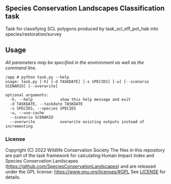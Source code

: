 Species Conservation Landscapes Classification task
-----------------------

Task for classifying SCL polygons produced by task_scl_eff_pot_hab into species/restoration/survey

## Usage

*All parameters may be specified in the environment as well as the command line.*

```
/app # python task.py --help
usage: task.py [-h] [-d TASKDATE] [-s SPECIES] [-u] [--scenario SCENARIO] [--overwrite]

optional arguments:
  -h, --help            show this help message and exit
  -d TASKDATE, --taskdate TASKDATE
  -s SPECIES, --species SPECIES
  -u, --use-cache
  --scenario SCENARIO
  --overwrite           overwrite existing outputs instead of incrementing
```

### License
Copyright (C) 2022 Wildlife Conservation Society
The files in this repository  are part of the task framework for calculating 
Human Impact Index and Species Conservation Landscapes (https://github.com/SpeciesConservationLandscapes) 
and are released under the GPL license:
https://www.gnu.org/licenses/#GPL
See [LICENSE](./LICENSE) for details.
